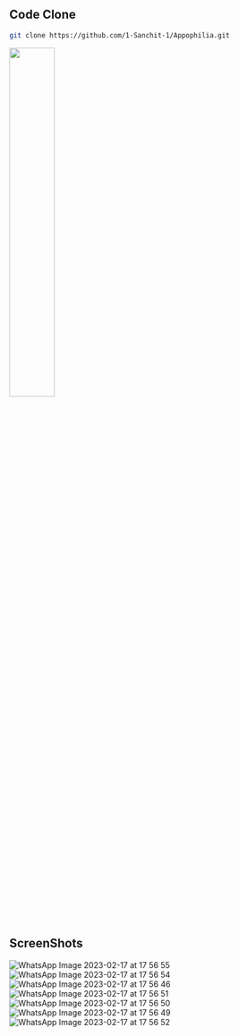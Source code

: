   

## Code Clone
```bash
git clone https://github.com/1-Sanchit-1/Appophilia.git
```
<img src="https://user-images.githubusercontent.com/95677816/219655812-df9b4b1f-b26d-421b-89da-33c1aca2c11c.jpeg" height="40%" width="40%" ><img>
## ScreenShots 
![WhatsApp Image 2023-02-17 at 17 56 55](https://user-images.githubusercontent.com/95677816/219655812-df9b4b1f-b26d-421b-89da-33c1aca2c11c.jpeg)
![WhatsApp Image 2023-02-17 at 17 56 54](https://user-images.githubusercontent.com/95677816/219655784-35dea530-14ba-4846-a8ec-a08c9dec85d2.jpeg)
![WhatsApp Image 2023-02-17 at 17 56 46](https://user-images.githubusercontent.com/95677816/219656138-648f7b87-bc2d-4a44-bb85-ffd584fb165b.jpeg)
![WhatsApp Image 2023-02-17 at 17 56 51](https://user-images.githubusercontent.com/95677816/219655935-37e4d242-da88-4864-9169-b02d8a9cabd5.jpeg)
![WhatsApp Image 2023-02-17 at 17 56 50](https://user-images.githubusercontent.com/95677816/219655893-f60b91d4-0f61-4df7-914d-d461469f912c.jpeg)
![WhatsApp Image 2023-02-17 at 17 56 49](https://user-images.githubusercontent.com/95677816/219655957-a1354b11-2e85-4ecd-9b0f-d3d30c4f271c.jpeg)
![WhatsApp Image 2023-02-17 at 17 56 52](https://user-images.githubusercontent.com/95677816/219655861-76c1c267-8ed5-4360-a194-6ea7ae88ea6f.jpeg)
